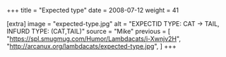 +++
title = "Expected type"
date = 2008-07-12
weight = 41

[extra]
image = "expected-type.jpg"
alt = "EXPECTID TYPE: CAT -> TAIL, INFURD TYPE: (CAT,TAIL)"
source = "Mike"
previous = [
  "https://spl.smugmug.com/Humor/Lambdacats/i-Xwnjv2H",
  "http://arcanux.org/lambdacats/expected-type.jpg",
]
+++
